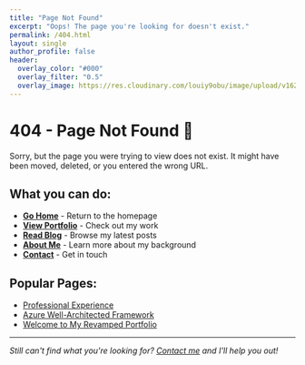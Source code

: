 ```yaml
---
title: "Page Not Found"
excerpt: "Oops! The page you're looking for doesn't exist."
permalink: /404.html
layout: single
author_profile: false
header:
  overlay_color: "#000"
  overlay_filter: "0.5"
  overlay_image: https://res.cloudinary.com/louiy9obu/image/upload/v1626002590/letisias_projects_fjlv67.png
---
```


# 404 - Page Not Found 🤔

Sorry, but the page you were trying to view does not exist. It might have been moved, deleted, or you entered the wrong URL.

## What you can do:

- **[Go Home](/)** - Return to the homepage
- **[View Portfolio](/portfolio/)** - Check out my work
- **[Read Blog](/posts/)** - Browse my latest posts
- **[About Me](/about/)** - Learn more about my background
- **[Contact](/contact/)** - Get in touch

## Popular Pages:

- [Professional Experience](/experience/)
- [Azure Well-Architected Framework](/azure-well-architected-framework/)
- [Welcome to My Revamped Portfolio](/welcome-revamped-portfolio/)

---

*Still can't find what you're looking for? [Contact me](/contact/) and I'll help you out!*
